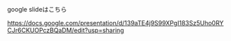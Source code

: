 google slideはこちら

https://docs.google.com/presentation/d/139aTE4j9S99XPgI183Sz5Uho0RYCJr6CKUOPczBQaDM/edit?usp=sharing
